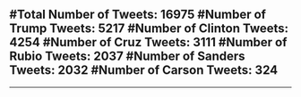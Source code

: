 #Total Number of Tweets: 16975 
#Number of Trump Tweets: 5217
#Number of Clinton Tweets: 4254
#Number of Cruz Tweets: 3111
#Number of Rubio Tweets: 2037
#Number of Sanders Tweets: 2032
#Number of Carson Tweets: 324
---
---
